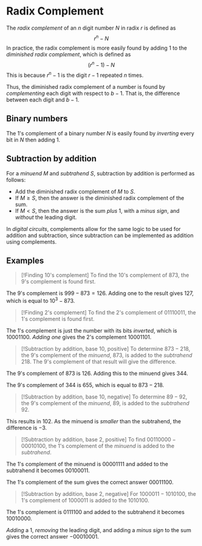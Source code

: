 # Radix Complement
The *radix complement* of an $n$ digit number $N$ in radix $r$ is defined as
$$r^n-N$$
In practice, the radix complement is more easily found by adding $1$ to the *diminished radix complement*, which is defined as
$$(r^n-1)-N$$
This is because $r^n-1$ is the digit $r-1$ repeated $n$ times. 

Thus, the diminished radix complement of a number is found by *complementing* each digit with respect to $b-1$. That is, the difference between each digit and $b-1$.

## Binary numbers
The 1's complement of a binary number $N$ is easily found by *inverting* every bit in $N$ then adding $1$.

## Subtraction by addition
For a *minuend* $M$ and *subtrahend* $S$, subtraction by addition is performed as follows:
- Add the diminished radix complement of $M$ to $S$.
- If $M \ge S$, then the answer is the diminished radix complement of the sum.
- If $M < S$, then the answer is the sum *plus* $1$, with a *minus sign*, and *without* the leading digit.

In *digital circuits*, complements allow for the same logic to be used for addition and subtraction, since subtraction can be implemented as addition using complements.

## Examples
> [!Finding 10's complement]
To find the 10's complement of $873$, the 9's complement is found first.
>
The 9's complement is $999 - 873 = 126$. Adding one to the result gives $127$, which is equal to $10^{3}-873$.

> [!Finding 2's complement]
To find the 2's complement of $01110011$, the 1's complement is found first.
>
The 1's complement is just the number with its bits *inverted*, which is $10001100$. *Adding one* gives the 2's complement $10001101$.

> [!Subtraction by addition, base 10, positive]
To determine $873 - 218$, the 9's complement of the *minuend*, $873$, is added to the *subtrahend* $218$. The 9's complement of that result will give the difference.
>
The 9's complement of $873$ is $126$. Adding this to the minuend gives $344$.
>
The 9's complement of $344$ is $655$, which is equal to $873-218$.

> [!Subtraction by addition, base 10, negative]
To determine $89-92$, the 9's complement of the *minuend*, $89$, is added to the *subtrahend* $92$.
>
This results in $102$. As the minuend is *smaller* than the subtrahend, the difference is $-3$.

> [!Subtraction by addition, base 2, positive]
To find $00110000 - 00010100$, the 1's complement of the *minuend* is added to the *subtrahend*.
>
The 1's complement of the minuend is $00001111$ and added to the subtrahend it becomes $00100011$.
>
The 1's complement of the sum gives the correct answer $00011100$.

> [!Subtraction by addition, base 2, negative]
For $1000011 - 1010100$, the 1's complement of $1000011$ is added to the $1010100$.
>
The 1's complement is $0111100$ and added to the subtrahend it becomes $10010000$.
>
*Adding* a $1$, *removing* the leading digit, and adding a *minus sign* to the sum gives the correct answer $-00010001$.